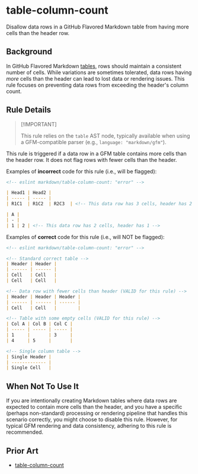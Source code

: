 # table-column-count

Disallow data rows in a GitHub Flavored Markdown table from having more cells than the header row.

## Background

In GitHub Flavored Markdown [tables](https://github.github.com/gfm/#tables-extension-), rows should maintain a consistent number of cells. While variations are sometimes tolerated, data rows having *more* cells than the header can lead to lost data or rendering issues. This rule focuses on preventing data rows from exceeding the header's column count.

## Rule Details

> [!IMPORTANT] <!-- eslint-disable-line -- This should be fixed in https://github.com/eslint/markdown/issues/294 -->
>
> This rule relies on the `table` AST node, typically available when using a GFM-compatible parser (e.g., `language: "markdown/gfm"`).

This rule is triggered if a data row in a GFM table contains more cells than the header row. It does not flag rows with fewer cells than the header.

Examples of **incorrect** code for this rule (i.e., will be flagged):

```markdown
<!-- eslint markdown/table-column-count: "error" -->

| Head1 | Head2 |
| ----- | ----- |
| R1C1  | R1C2  | R2C3  | <!-- This data row has 3 cells, header has 2 -->

| A |
| - |
| 1 | 2 | <!-- This data row has 2 cells, header has 1 -->
```

Examples of **correct** code for this rule (i.e., will NOT be flagged):

```markdown
<!-- eslint markdown/table-column-count: "error" -->

<!-- Standard correct table -->
| Header | Header |
| ------ | ------ |
| Cell   | Cell   |
| Cell   | Cell   |

<!-- Data row with fewer cells than header (VALID for this rule) -->
| Header | Header | Header |
| ------ | ------ | ------ |
| Cell   | Cell   |        |

<!-- Table with some empty cells (VALID for this rule) -->
| Col A | Col B | Col C |
| ----- | ----- | ----- |
| 1     |       | 3     |
| 4     | 5     |       |

<!-- Single column table -->
| Single Header |
| ------------- |
| Single Cell   |
```

## When Not To Use It

If you are intentionally creating Markdown tables where data rows are expected to contain more cells than the header, and you have a specific (perhaps non-standard) processing or rendering pipeline that handles this scenario correctly, you might choose to disable this rule. However, for typical GFM rendering and data consistency, adhering to this rule is recommended.

## Prior Art

* [table-column-count](https://github.com/DavidAnson/markdownlint/blob/main/doc/Rules.md#md056---table-column-count)
